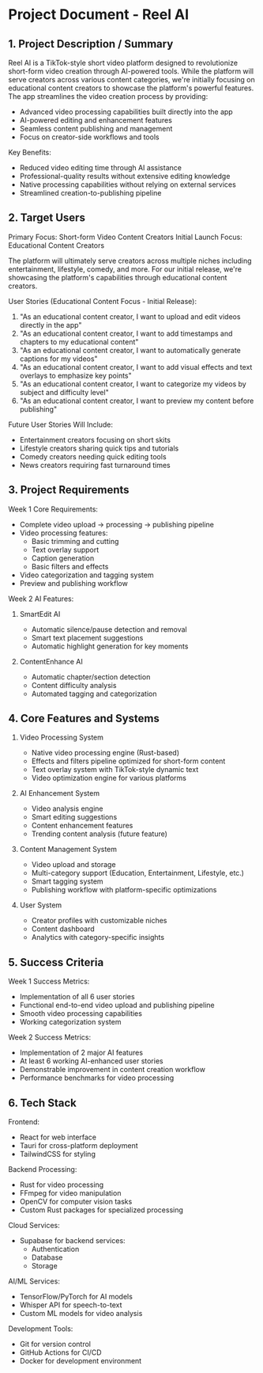 # Project Document - Reel AI

## 1. Project Description / Summary

Reel AI is a TikTok-style short video platform designed to revolutionize short-form video creation through AI-powered tools. While the platform will serve creators across various content categories, we're initially focusing on educational content creators to showcase the platform's powerful features. The app streamlines the video creation process by providing:

- Advanced video processing capabilities built directly into the app
- AI-powered editing and enhancement features
- Seamless content publishing and management
- Focus on creator-side workflows and tools

Key Benefits:
- Reduced video editing time through AI assistance
- Professional-quality results without extensive editing knowledge
- Native processing capabilities without relying on external services
- Streamlined creation-to-publishing pipeline

## 2. Target Users

Primary Focus: Short-form Video Content Creators
Initial Launch Focus: Educational Content Creators

The platform will ultimately serve creators across multiple niches including entertainment, lifestyle, comedy, and more. For our initial release, we're showcasing the platform's capabilities through educational content creators.

User Stories (Educational Content Focus - Initial Release):
1. "As an educational content creator, I want to upload and edit videos directly in the app"
2. "As an educational content creator, I want to add timestamps and chapters to my educational content"
3. "As an educational content creator, I want to automatically generate captions for my videos"
4. "As an educational content creator, I want to add visual effects and text overlays to emphasize key points"
5. "As an educational content creator, I want to categorize my videos by subject and difficulty level"
6. "As an educational content creator, I want to preview my content before publishing"

Future User Stories Will Include:
- Entertainment creators focusing on short skits
- Lifestyle creators sharing quick tips and tutorials
- Comedy creators needing quick editing tools
- News creators requiring fast turnaround times

## 3. Project Requirements

Week 1 Core Requirements:
- Complete video upload → processing → publishing pipeline
- Video processing features:
  - Basic trimming and cutting
  - Text overlay support
  - Caption generation
  - Basic filters and effects
- Video categorization and tagging system
- Preview and publishing workflow

Week 2 AI Features:
1. SmartEdit AI
   - Automatic silence/pause detection and removal
   - Smart text placement suggestions
   - Automatic highlight generation for key moments
   
2. ContentEnhance AI
   - Automatic chapter/section detection
   - Content difficulty analysis
   - Automated tagging and categorization

## 4. Core Features and Systems

1. Video Processing System
   - Native video processing engine (Rust-based)
   - Effects and filters pipeline optimized for short-form content
   - Text overlay system with TikTok-style dynamic text
   - Video optimization engine for various platforms

2. AI Enhancement System
   - Video analysis engine
   - Smart editing suggestions
   - Content enhancement features
   - Trending content analysis (future feature)

3. Content Management System
   - Video upload and storage
   - Multi-category support (Education, Entertainment, Lifestyle, etc.)
   - Smart tagging system
   - Publishing workflow with platform-specific optimizations

4. User System
   - Creator profiles with customizable niches
   - Content dashboard
   - Analytics with category-specific insights

## 5. Success Criteria

Week 1 Success Metrics:
- Implementation of all 6 user stories
- Functional end-to-end video upload and publishing pipeline
- Smooth video processing capabilities
- Working categorization system

Week 2 Success Metrics:
- Implementation of 2 major AI features
- At least 6 working AI-enhanced user stories
- Demonstrable improvement in content creation workflow
- Performance benchmarks for video processing

## 6. Tech Stack

Frontend:
- React for web interface
- Tauri for cross-platform deployment
- TailwindCSS for styling

Backend Processing:
- Rust for video processing
- FFmpeg for video manipulation
- OpenCV for computer vision tasks
- Custom Rust packages for specialized processing

Cloud Services:
- Supabase for backend services:
  - Authentication
  - Database
  - Storage

AI/ML Services:
- TensorFlow/PyTorch for AI models
- Whisper API for speech-to-text
- Custom ML models for video analysis

Development Tools:
- Git for version control
- GitHub Actions for CI/CD
- Docker for development environment